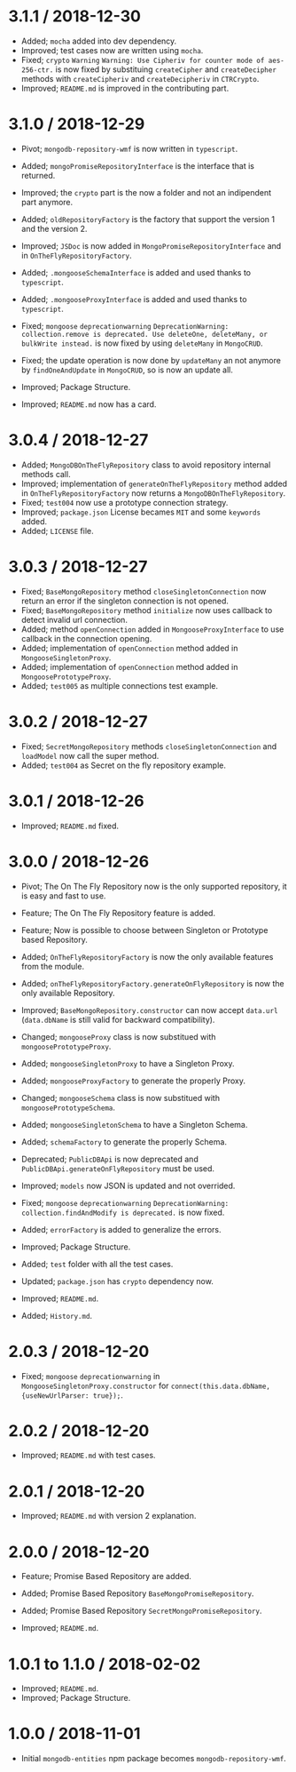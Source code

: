 3.1.1 / 2018-12-30
===================

* Added; `mocha` added into dev dependency.
* Improved;  test cases now are written using `mocha`.
* Fixed; `crypto` `Warning` `Warning: Use Cipheriv for counter mode of aes-256-ctr.` is now fixed by substituing `createCipher` and `createDecipher` methods with `createCipheriv` and `createDecipheriv` in `CTRCrypto`.
* Improved; `README.md` is improved in the contributing part.

3.1.0 / 2018-12-29
===================

* Pivot; `mongodb-repository-wmf` is now written in `typescript`.

* Added; `mongoPromiseRepositoryInterface` is the interface that is returned.
* Improved; the `crypto` part is the now a folder and not an indipendent part anymore.
* Added; `oldRepositoryFactory` is the factory that support the version 1 and the version 2.
* Improved; `JSDoc` is now added in `MongoPromiseRepositoryInterface` and in `OnTheFlyRepositoryFactory`.
* Added; `.mongooseSchemaInterface` is added and used thanks to `typescript`.
* Added; `.mongooseProxyInterface` is added and used thanks to `typescript`.
* Fixed; `mongoose` `deprecationwarning` `DeprecationWarning: collection.remove is deprecated. Use deleteOne, deleteMany, or bulkWrite instead.` is now fixed by using  `deleteMany` in `MongoCRUD`.
* Fixed; the update operation is now done by `updateMany` an not anymore by `findOneAndUpdate` in `MongoCRUD`, so is now an update all.
* Improved; Package Structure.
* Improved; `README.md` now has a card.

3.0.4 / 2018-12-27
===================

* Added; `MongoDBOnTheFlyRepository` class to avoid repository internal methods call.
* Improved;  implementation of `generateOnTheFlyRepository` method added in `OnTheFlyRepositoryFactory` now returns a `MongoDBOnTheFlyRepository`.
* Fixed; `test004` now use a prototype connection strategy.
* Improved; `package.json` License becames `MIT` and some `keywords` added.
* Added; `LICENSE` file.

3.0.3 / 2018-12-27
===================

* Fixed; `BaseMongoRepository` method `closeSingletonConnection` now return an error if the singleton connection is not opened.
* Fixed; `BaseMongoRepository` method `initialize` now uses callback to detect invalid url connection.
* Added;  method `openConnection` added in `MongooseProxyInterface` to use callback in the connection opening.
* Added;  implementation of `openConnection` method added in `MongooseSingletonProxy`.
* Added;  implementation of `openConnection` method added in `MongoosePrototypeProxy`.
* Added; `test005` as multiple connections test example.

3.0.2 / 2018-12-27
===================

* Fixed; `SecretMongoRepository` methods `closeSingletonConnection` and `loadModel` now call the super method.
* Added; `test004` as Secret on the fly repository example.

3.0.1 / 2018-12-26
===================

  * Improved; `README.md` fixed.

3.0.0 / 2018-12-26
===================

  * Pivot; The On The Fly Repository now is the only supported repository, it is easy and fast to use.
  
  * Feature; The On The Fly Repository feature is added.
  * Feature; Now is possible to choose between Singleton or Prototype based Repository.

  * Added; `OnTheFlyRepositoryFactory` is now the only available features from the module.
  * Added; `onTheFlyRepositoryFactory.generateOnFlyRepository` is now the only available Repository.
  * Improved; `BaseMongoRepository.constructor` can now accept `data.url` (`data.dbName` is still valid for backward compatibility).
  * Changed; `mongooseProxy` class is now substitued with `mongoosePrototypeProxy`.
  * Added; `mongooseSingletonProxy` to have a Singleton Proxy.
  * Added; `mongooseProxyFactory` to generate the properly Proxy.
  * Changed; `mongooseSchema` class is now substitued with `mongoosePrototypeSchema`.
  * Added; `mongooseSingletonSchema` to have a Singleton Schema.
  * Added; `schemaFactory` to generate the properly Schema.
  * Deprecated; `PublicDBApi` is now deprecated and `PublicDBApi.generateOnFlyRepository` must be used.
  * Improved; `models` now JSON is updated and not overrided.
  * Fixed; `mongoose` `deprecationwarning` `DeprecationWarning: collection.findAndModify is deprecated.` is now fixed.
  * Added; `errorFactory` is added to generalize the errors.
  * Improved; Package Structure.
  * Added; `test` folder with all the test cases.
  * Updated; `package.json` has `crypto` dependency now.
  * Improved; `README.md`.
  * Added; `History.md`.

2.0.3 / 2018-12-20
===================

  * Fixed; `mongoose` `deprecationwarning` in `MongooseSingletonProxy.constructor` for `connect(this.data.dbName, {useNewUrlParser: true});`.

2.0.2 / 2018-12-20
===================

  * Improved; `README.md` with test cases.

2.0.1 / 2018-12-20
===================

  * Improved; `README.md` with version 2 explanation.

2.0.0 / 2018-12-20
===================

  * Feature; Promise Based Repository are added.

  * Added; Promise Based Repository `BaseMongoPromiseRepository`.
  * Added; Promise Based Repository `SecretMongoPromiseRepository`.
  * Improved; `README.md`.

1.0.1 to 1.1.0 / 2018-02-02
==================

  * Improved; `README.md`.
  * Improved; Package Structure.

1.0.0 / 2018-11-01
==================

  * Initial `mongodb-entities` npm package becomes `mongodb-repository-wmf`.